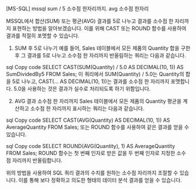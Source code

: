 [MS-SQL] mssql sum / 5  소수점 한자리까지.   avg  소수점 한자리



MSSQL에서 합산(SUM) 또는 평균(AVG) 결과를 5로 나누고 결과를 소수점 한 자리까지 표현하는 방법을 알아보겠습니다. 이를 위해 CAST 또는 ROUND 함수를 사용하여 결과를 적절히 포맷할 수 있습니다.

1. SUM 후 5로 나누기
예를 들어, Sales 테이블에서 모든 제품의 Quantity 합을 구한 후 그 결과를 5로 나누고 소수점 한 자리까지 반올림하는 쿼리는 다음과 같습니다.

sql
Copy code
SELECT 
    CAST(SUM(Quantity) / 5.0 AS DECIMAL(10, 1)) AS SumDividedBy5
FROM 
    Sales;
이 쿼리에서 SUM(Quantity) / 5.0는 Quantity의 합을 5로 나누고, CAST(... AS DECIMAL(10, 1))는 결과를 소수점 한 자리까지 포맷합니다. 5.0을 사용하는 것은 결과가 실수로 처리되도록 하기 위함입니다.

2. AVG 결과 소수점 한 자리까지
Sales 테이블에서 모든 제품의 Quantity 평균을 계산하고 소수점 한 자리까지 표시하는 쿼리는 다음과 같습니다.

sql
Copy code
SELECT 
    CAST(AVG(Quantity) AS DECIMAL(10, 1)) AS AverageQuantity
FROM 
    Sales;
또는 ROUND 함수를 사용하여 같은 결과를 얻을 수 있습니다.

sql
Copy code
SELECT 
    ROUND(AVG(Quantity), 1) AS AverageQuantity
FROM 
    Sales;
ROUND 함수는 첫 번째 인자로 받은 값을 두 번째 인자로 지정한 소수점 자리까지 반올림합니다.

위의 방법을 사용하여 SQL 쿼리 결과의 수치를 원하는 소수점 자리까지 조절할 수 있습니다. 이를 통해 보다 정확하고 의도한 형태의 데이터 분석 결과를 얻을 수 있습니다.
